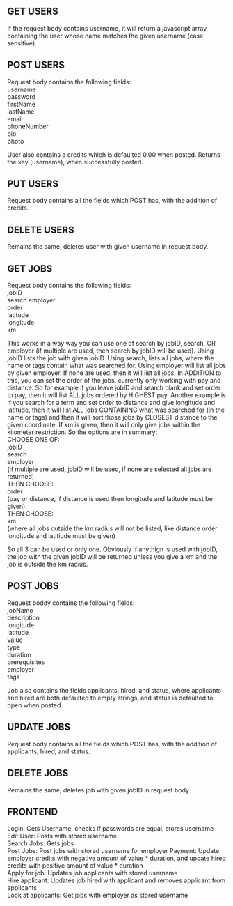 ## GET USERS
If the request body contains username, it will return a javascript array containing the user whose name matches the given username (case sensitive).

## POST USERS
Request body contains the following fields:  
username  
password  
firstName  
lastName  
email  
phoneNumber  
bio  
photo  
  
User also contains a credits which is defaulted 0.00 when posted. Returns the key (username), when successfully posted.

## PUT USERS
Request body contains all the fields which POST has, with the addition of credits.

## DELETE USERS
Remains the same, deletes user with given username in request body.

## GET JOBS
Request body contains the following fields:  
jobID  
search 
employer   
order  
latitude  
longitude  
km  
  
This works in a way way you can use one of search by jobID, search, OR employer (if multiple are used, then search by jobID will be used). Using jobID lists the job with given jobID. Using search, lists all jobs, where the name or tags contain what was searched for. Using employer will list all jobs by given employer. If none are used, then it will list all jobs. In ADDITION to this, you can set the order of the jobs, currently only working with pay and distance. So for example if you leave jobID and search blank and set order to pay, then it will list ALL jobs ordered by HIGHEST pay. Another example is if you search for a term and set order to distance and give longitude and latitude, then it will list ALL jobs CONTAINING what was searched for (in the name or tags) and then it will sort those jobs by CLOSEST distance to the given coordinate. If km is given, then it will only give jobs within the kilometer restriction. So the options are in summary:  
CHOOSE ONE OF:  
jobID  
search  
employer  
(if multiple are used, jobID will be used, if none are selected all jobs are returned)  
THEN CHOOSE:  
order  
(pay or distance, if distance is used then longitude and latitude must be given)  
THEN CHOOSE:  
km  
(where all jobs outside the km radius will not be listed, like distance order longitude and latitiude must be given)  
  
So all 3 can be used or only one. Obviously if anythign is used with jobID, the job with the given jobID will be returned unless you give a km and the job is outside the km radius.

## POST JOBS
Request boddy contains the following fields:  
jobName  
description  
longitude  
latitude  
value  
type  
duration  
prerequisites  
employer  
tags  
  
Job also contains the fields applicants, hired, and status, where applicants and hired are both defaulted to empty strings, and status is defaulted to open when posted.

## UPDATE JOBS
Request body contains all the fields which POST has, with the addition of applicants, hired, and status.

## DELETE JOBS
Remains the same, deletes job with given jobID in request body.

## FRONTEND
Login: Gets Username, checks if passwords are equal, stores username  
Edit User: Posts with stored username  
Search Jobs: Gets jobs  
Post Jobs: Post jobs with stored username for employer 
Payment: Update employer credits with negative amount of value * duration, and update hired credits with positive amount of value * duration  
Apply for job: Updates job applicants with stored username  
Hire applicant: Updates job hired with applicant and removes applicant from applicants  
Look at applicants: Get jobs with employer as stored username